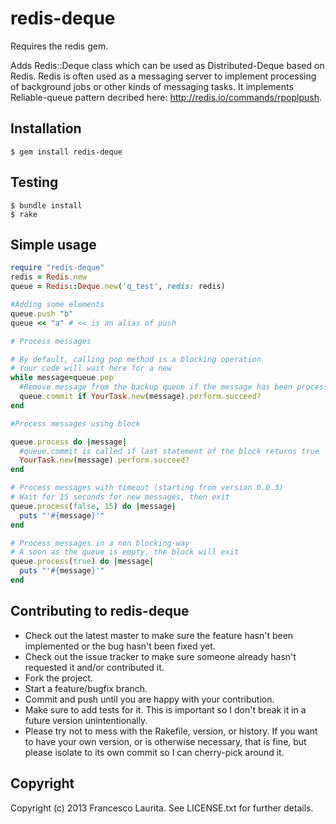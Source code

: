 redis-deque
=============
Requires the redis gem.

Adds Redis::Deque class which can be used as Distributed-Deque based on Redis.
Redis is often used as a messaging server to implement processing of background jobs or other kinds of messaging tasks.
It implements Reliable-queue pattern decribed here: http://redis.io/commands/rpoplpush.

Installation
----------------
    $ gem install redis-deque

Testing
----------------
    $ bundle install
    $ rake

Simple usage
----------------

```ruby
require "redis-deque"
redis = Redis.new
queue = Redis::Deque.new('q_test', redis: redis)

#Adding some elements
queue.push "b"
queue << "a" # << is an alias of push

# Process messages

# By default, calling pop method is a blocking operation
# Your code will wait here for a new
while message=queue.pop
  #Remove message from the backup queue if the message has been processed without errors
  queue.commit if YourTask.new(message).perform.succeed?
end

#Process messages using block

queue.process do |message|
  #queue.commit is called if last statement of the block returns true
  YourTask.new(message).perform.succeed?
end

# Process messages with timeout (starting from version 0.0.3)
# Wait for 15 seconds for new messages, then exit
queue.process(false, 15) do |message|
  puts "'#{message}'"
end

# Process messages in a non blocking-way
# A soon as the queue is empty, the block will exit
queue.process(true) do |message|
  puts "'#{message}'"
end
```
Contributing to redis-deque
----------------

* Check out the latest master to make sure the feature hasn't been implemented or the bug hasn't been fixed yet.
* Check out the issue tracker to make sure someone already hasn't requested it and/or contributed it.
* Fork the project.
* Start a feature/bugfix branch.
* Commit and push until you are happy with your contribution.
* Make sure to add tests for it. This is important so I don't break it in a future version unintentionally.
* Please try not to mess with the Rakefile, version, or history. If you want to have your own version, or is otherwise necessary, that is fine, but please isolate to its own commit so I can cherry-pick around it.

Copyright
----------------

Copyright (c) 2013 Francesco Laurita. See LICENSE.txt for
further details.

